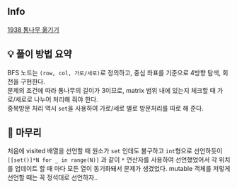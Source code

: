 ## Info
[1938 통나무 옮기기](https://www.acmicpc.net/problem/1938)

## 💡 풀이 방법 요약
BFS 노드는 `(row, col, 가로/세로)`로 정의하고, 중심 좌표를 기준으로 4방향 탐색, 회전을 구현한다.  
문제의 조건에 따라 통나무의 길이가 3이므로, matrix 범위 내에 있는지 체크할 때 가로/세로로 나누어 처리해 줘야 한다.  
중복방문 처리 역시 `set`을 사용하여 가로/세로 별로 방문처리를 따로 해 준다.

## 🙂 마무리
처음에 visited 배열을 선언할 때 원소가 `set` 인데도 불구하고 `int`형으로 선언하듯이  
`[[set()]*N for _ in range(N)]` 과 같이 `*` 연산자를 사용하여 선언했었어서 각 위치를 업데이트 할 때 마다 모든 열이 동기화돼서 문제가 생겼었다. mutable 객체를 저렇게 선언할 때는 꼭 정석대로 선언하자..